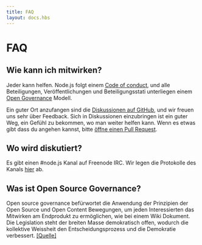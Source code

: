 ```yaml
---
title: FAQ
layout: docs.hbs
---
```

# FAQ

## Wie kann ich mitwirken?

Jeder kann helfen. Node.js folgt einem [Code of conduct](https://github.com/nodejs/node/blob/master/CONTRIBUTING.md#code-of-conduct), und alle Beteiligungen, Ver&ouml;ffentlichungen und Beteiligungsstati unterliegen einem [Open Governance](https://github.com/nodejs/node/blob/master/GOVERNANCE.md#readme) Modell.

Ein guter Ort anzufangen sind die [Diskussionen auf GitHub](https://github.com/nodejs/node/issues), und wir freuen uns sehr &uuml;ber Feedback. Sich in Diskussionen einzubringen ist ein guter Weg, ein Gef&uuml;hl zu bekommen, wo man weiter helfen kann. Wenn es etwas gibt dass du angehen kannst, bitte [&ouml;ffne einen Pull Request](https://github.com/nodejs/node/blob/master/CONTRIBUTING.md#code-contributions).

## Wo wird diskutiert?

Es gibt einen #node.js Kanal auf Freenode IRC. Wir legen die Protokolle des Kanals [hier](http://logs.libuv.org/node.js/latest) ab.

## Was ist Open Source Governance?

Open source governance bef&uuml;rwortet die Anwendung der Prinzipien der Open Source und Open Content Bewegungen, um jeden Interessierten das Mitwirken am Endprodukt zu erm&ouml;glichen, wie bei einem Wiki Dokument. Die Legislation steht der breiten Masse demokratisch offen, wodurch die kollektive Weissheit den Entscheidungsprozess und die Demokratie verbessert. [[Quelle]](https://en.wikipedia.org/wiki/Open-source_governance)
